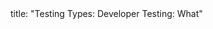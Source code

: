 <frontmatter>
title: "Testing Types: Developer Testing: What"
</frontmatter>

<include src="unit-inPage-asFlat.md" boilerplate />